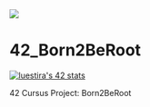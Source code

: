 <img src="https://raw.githubusercontent.com/ayogun/42-project-badges/refs/heads/main/covers/cover-born2beroot-bonus.png" />

# 42_Born2BeRoot

<a href="https://github.com/oakoudad/badge42"><img src="https://badge.mediaplus.ma/colorfulwaves/luestira?1337Badge=off&UM6P=off" alt="luestira's 42 stats" /></a>


42 Cursus Project: Born2BeRoot
